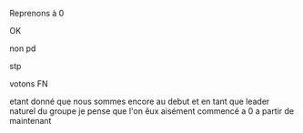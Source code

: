 Reprenons à 0

OK

non pd

stp

votons FN

etant donné que nous sommes encore au debut et en tant que leader naturel du groupe je pense que l'on êux aisément commencé a 0 a partir de maintenant
